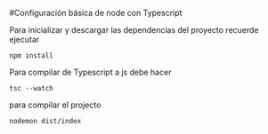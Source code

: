 #Configuración básica de node con Typescript

Para inicializar y descargar las dependencias del proyecto recuerde ejecutar
```
npm install
```

Para compilar de Typescript a js debe hacer
```
tsc --watch
```

para compilar el projecto
```
nodemon dist/index
```
